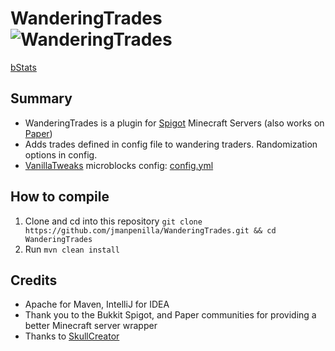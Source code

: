 # WanderingTrades ![WanderingTrades](https://github.com/jmanpenilla/WanderingTrades/workflows/WanderingTrades/badge.svg?branch=master)
[bStats](https://bstats.org/plugin/bukkit/WanderingTrades/7597)


## Summary

* WanderingTrades is a plugin for [Spigot](https://www.spigotmc.org/) Minecraft Servers (also works on [Paper](https://www.papermc.io/))
* Adds trades defined in config file to wandering traders. Randomization options in config.
* [VanillaTweaks](https://vanillatweaks.net) microblocks config: [config.yml](https://gist.github.com/jmanpenilla/56120245992a7c4099c13b798c94b5e0)


## How to compile

1. Clone and cd into this repository ```git clone https://github.com/jmanpenilla/WanderingTrades.git && cd WanderingTrades```
2. Run ```mvn clean install```


## Credits

* Apache for Maven, IntelliJ for IDEA
* Thank you to the Bukkit Spigot, and Paper communities for providing a better Minecraft server wrapper
* Thanks to [SkullCreator](https://github.com/deanveloper/SkullCreator)
